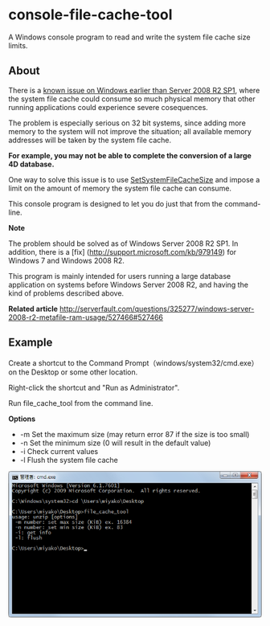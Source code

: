 # console-file-cache-tool
A Windows console program to read and write the system file cache size limits.

About
-----
There is a [known issue on Windows earlier than Server 2008 R2 SP1](http://support.microsoft.com/kb/976618), where the system file cache could consume so much physical memory that other running applications could experience severe cosequences.

The problem is especially serious on 32 bit systems, since adding more memory to the system will not improve the situation; all available memory addresses will be taken by the system file cache.

**For example, you may not be able to complete the conversion of a large 4D database.**

One way to solve this issue is to use [SetSystemFileCacheSize](http://msdn.microsoft.com/en-us/library/aa965240(VS.85).aspx) and impose a limit on the amount of memory the system file cache can consume.

This console program is designed to let you do just that from the command-line.

**Note**

The problem should be solved as of Windows Server 2008 R2 SP1. In addition, there is a [fix] (http://support.microsoft.com/kb/979149) for Windows 7 and Windows 2008 R2.

This program is mainly intended for users running a large database application on systems before Windows Server 2008 R2, and having the kind of problems described above.

**Related article**
http://serverfault.com/questions/325277/windows-server-2008-r2-metafile-ram-usage/527466#527466

Example
-------
Create a shortcut to the Command Prompt（windows/system32/cmd.exe）on the Desktop or some other location.

Right-click the shortcut and "Run as Administrator".

Run file_cache_tool from the command line.

**Options**
* -m Set the maximum size (may return error 87 if the size is too small)
* -n Set the minimum size (0 will result in the default value)
* -i Check current values
* -l Flush the system file cache

![](images/1.png)

